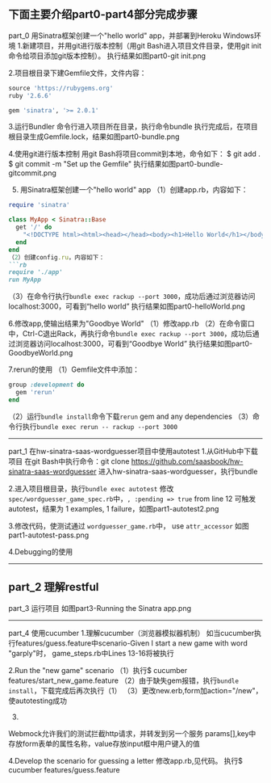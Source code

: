下面主要介绍part0-part4部分完成步骤
------------------------------------------------------------------------------
part_0 用Sinatra框架创建一个"hello world" app，并部署到Heroku
Windows环境
1.新建项目，并用git进行版本控制（用git Bash进入项目文件目录，使用git init命令给项目添加git版本控制）。
执行结果如图part0-git init.png

2.项目根目录下建Gemfile文件，文件内容：
```rb
source 'https://rubygems.org'
ruby '2.6.6'

gem 'sinatra', '>= 2.0.1'
```
3.运行Bundler
  命令行进入项目所在目录，执行命令bundle
执行完成后，在项目根目录生成Gemfile.lock，结果如图part0-bundle.png

4.使用git进行版本控制
  用git Bash将项目commit到本地，命令如下：
$ git add .
$ git commit -m "Set up the Gemfile"
执行结果如图part0-bundle-gitcommit.png

5. 用Sinatra框架创建一个"hello world" app
（1）创建app.rb，内容如下：
```rb
require 'sinatra'

class MyApp < Sinatra::Base
  get '/' do
    "<!DOCTYPE html><html><head></head><body><h1>Hello World</h1></body></html>"
  end
end
（2）创建config.ru，内容如下：
```rb
require './app'
run MyApp
```
（3）在命令行执行`bundle exec rackup --port 3000`，成功后通过浏览器访问localhost:3000，可看到“hello world”
执行结果如图part0-helloWorld.png

6.修改app,使输出结果为"Goodbye World"
（1）修改app.rb
（2）在命令窗口中，Ctrl-C退出Rack，再执行命令`bundle exec rackup --port 3000`，成功后通过浏览器访问localhost:3000，可看到“Goodbye World”
执行结果如图part0-GoodbyeWorld.png

7.rerun的使用
（1）Gemfile文件中添加：
```rb
group :development do
  gem 'rerun'
end
```
（2）运行`bundle install`命令下载`rerun` gem and any dependencies
（3）命令行执行`bundle exec rerun -- rackup --port 3000`



------------------------------------------------------------------------------
part_1 在hw-sinatra-saas-wordguesser项目中使用autotest
1.从GitHub中下载项目
在git Bash中执行命令：git clone https://github.com/saasbook/hw-sinatra-saas-wordguesser
进入hw-sinatra-saas-wordguesser，执行bundle

2.进入项目根目录，执行`bundle exec autotest`
  修改`spec/wordguesser_game_spec.rb`中，`, :pending => true` from line 12
  可触发autotest，结果为 1 examples, 1 failure，如图part1-autotest2.png

3.修改代码，使测试通过
`wordguesser_game.rb`中， use `attr_accessor`
如图part1-autotest-pass.png

4.Debugging的使用

------------------------------------------------------------------------------
part_2 理解restful
------------------------------------------------------------------------------
part_3 运行项目
如图part3-Running the Sinatra app.png

------------------------------------------------------------------------------
part_4 使用cucumber
1.理解cucumber（浏览器模拟器机制）
如当cucumber执行features/guess.feature中scenario-Given I start a new game with word "garply"时，
game_steps.rb中Lines 13-16将被执行

2.Run the "new game" scenario 
（1）执行$ cucumber features/start_new_game.feature
（2）由于缺失gem报错，执行`bundle install`，下载完成后再次执行（1）
（3）更改new.erb,form加action="/new"，使autotesting成功

3.
Webmock允许我们的测试拦截http请求，并转发到另一个服务
params[],key中存放form表单的属性名称，value存放input框中用户键入的值

4.Develop the scenario for guessing a letter
修改app.rb,见代码。
执行$ cucumber features/guess.feature








